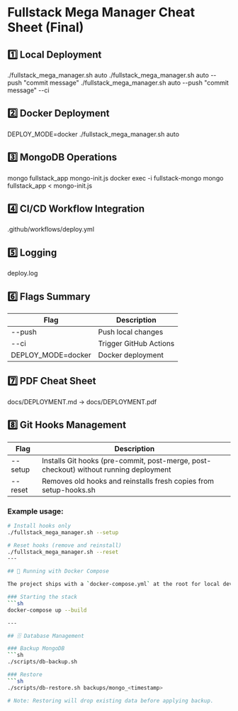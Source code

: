# Fullstack Mega Manager Cheat Sheet (Final)

## 1️⃣ Local Deployment
./fullstack_mega_manager.sh auto
./fullstack_mega_manager.sh auto --push "commit message"
./fullstack_mega_manager.sh auto --push "commit message" --ci

## 2️⃣ Docker Deployment
DEPLOY_MODE=docker ./fullstack_mega_manager.sh auto

## 3️⃣ MongoDB Operations
mongo fullstack_app mongo-init.js
docker exec -i fullstack-mongo mongo fullstack_app < mongo-init.js

## 4️⃣ CI/CD Workflow Integration
.github/workflows/deploy.yml

## 5️⃣ Logging
deploy.log

## 6️⃣ Flags Summary
| Flag | Description |
|------|-------------|
| --push | Push local changes |
| --ci | Trigger GitHub Actions |
| DEPLOY_MODE=docker | Docker deployment |

## 7️⃣ PDF Cheat Sheet
docs/DEPLOYMENT.md → docs/DEPLOYMENT.pdf

## 8️⃣ Git Hooks Management
| Flag        | Description |
|-------------|-------------|
| --setup     | Installs Git hooks (pre-commit, post-merge, post-checkout) without running deployment |
| --reset     | Removes old hooks and reinstalls fresh copies from setup-hooks.sh |

### Example usage:
```bash
# Install hooks only
./fullstack_mega_manager.sh --setup

# Reset hooks (remove and reinstall)
./fullstack_mega_manager.sh --reset
---

## 🚀 Running with Docker Compose

The project ships with a `docker-compose.yml` at the root for local development and quick deployments.

### Starting the stack
```sh
docker-compose up --build

---

## 🗄️ Database Management

### Backup MongoDB
```sh
./scripts/db-backup.sh

### Restore
```sh
./scripts/db-restore.sh backups/mongo_<timestamp>

# Note: Restoring will drop existing data before applying backup.
